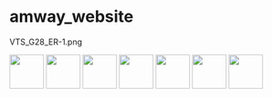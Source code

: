 # amway_website
VTS_G28_ER-1.png
<div style="flex">
    <img src="./VTS_G28_ER-7.png" width="60">
    <img src="./VTS_G28_ER-1.png" width="60">
    <img src="./VTS_G28_ER-2.png" width="60">
    <img src="./VTS_G28_ER-3.png" width="60">
    <img src="./VTS_G28_ER-4.png" width="60">
    <img src="./VTS_G28_ER-5.png" width="60">
    <img src="./VTS_G28_ER-6.png" width="60">
</div>